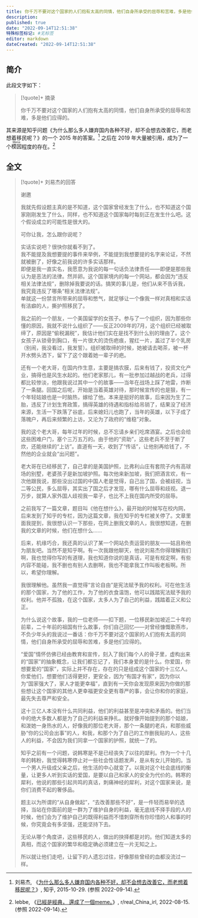 ```yaml
---
title: 你千万不要对这个国家的人们抱有太高的同情，他们自身所承受的屈辱和苦难，多是他们应得的。
description:
published: true
date: "2022-09-14T12:51:38"
特殊标签标记: #无标签
editor: markdown
dateCreated: "2022-09-14T12:51:38"
---
```


## 简介

此段文字如下：

> [!quote]+ 摘录
>
> 你千万不要对这个国家的人们抱有太高的同情，他们自身所承受的屈辱和苦难，多是他们应得的。

其来源是知乎问题《为什么那么多人嫌弃国内各种不好，却不会想去改善它，而老想着移民呢？》的一个 2015 年的答案。[^69947510] 之后在 2019 年大量被引用，成为了一个<ruby>模因<rp>(</rp><rt>Meme</rt><rp>)</rp></ruby>程度的存在。[^ike39b0]

[^69947510]: 刘易杰, 《[为什么那么多人嫌弃国内各种不好，却不会想去改善它，而老想着移民呢？](https://web.archive.org/web/20161228174704/https://www.zhihu.com/question/36019799/answer/69947510)》, 知乎, 2015-10-29. (参照 2022-09-14).

[^ike39b0]: lebbe, 《[已經是經典， 還成了一個meme。](www.reddit.com/r/real_China_irl/comments/wou9fc/转一个非常好的知乎答案为什么那么多人嫌弃国内各种不好却不会想去改善它而老想着移民呢/ike39b0/)》, r/real_China_irl, 2022-08-15. (参照 2022-09-14).

## 全文

> [!quote]+ 刘易杰的回答
>
> 谢邀
>
> 我就先假设题主真的是不知道，这个国家曾经发生了什么，也不知道这个国家刚刚发生了什么，同样，也不知道这个国家每时每刻正在发生什么吧。这个假设成立的可能性是很大的。
>
> 可你让我，怎么跟你说呢？
>
> 实话实说吧？很快你就看不到了。<br>
> 我不能提及我想要提的事件来举例，不能提到我想要提的名字来论证，不然就被删了，好像之前我说的许多实话那样。<br>
> 即便是我一直实名，我愿意为我说的每一句话负法律责任——即便是那些我认为是恶法的法律。然并卵。这个国家境内的每一个网站，都会因为“违反相关法律法规”，删除掉我要说的话。搞笑的事儿是，他们从来不告诉我，我究竟违反了哪条“相关法律法规”。<br>
> 单就这一份禁言所带来的屈辱和憋气，就足够让一个像我一样对真相和实话有洁癖的人，撕护照移民了。
>
> 我之前的一个朋友，一个美国留学的女孩子。参与了一个组织，因为那些你懂的原因，我就不说什么组织了——反正2009年的7月，这个组织已经被取缔了，原因是“偷税漏税”，我估计他们实在是找不到什么别的理由了。这个女孩子从锁骨到胸口，有一片很大的烫伤疤痕，猩红一片，盖过了半个乳房（别闹，我没看过，我发誓）。组织被取缔的时候，她被请去喝茶，被一杯开水劈头洒下，留下了这个跟着她一辈子的疤。
>
> 还有一个老大哥，在国内作生意，主要是搞农膜，后来有钱了，投资文化产业，搞得也是风生水起的。他们老家那儿，有一批参加过越战的老兵，过得都比较惨淡，他跟我说过其中一个的故事——当年在战场上踩了地雷，炸断了一条腿。回国之后呢，开始是当着英雄对待，那时候宣传的也是狠，有一个年轻姑娘也是一时脑热，嫁给了他。本来是挺好的故事，后来因为生了二胎，违反了计划生育政策，搞得英雄的待遇和指标给吊销了，结果没了经济来源，生活一下跌落了谷底，后来媳妇儿也跑了，当年的英雄，以下子成了落魄户，再后来频繁的上访，又沦为了政府的“维稳”对象。
>
> 我的这个老大哥，每年过年的时候，总不忘请乡亲们吃席酒宴。之后也会给这些困难户门，塞个三万五万的。由于他的“资助”，这些老兵不至于断了炊，还能继续的“上访”。直道有一天，收到了“传话”，让他别再给钱了，不然他的企业就会“出问题”。
>
> 老大哥在已经移民了，自己拿的是美国护照，比弗利山庄有套院子内有高球场的别墅，老婆孩子是新加坡护照。每次他来新加坡，我们把酒言欢，有一次他跟我说，那些没出过国的中国人老是觉得，自己出了国，会被歧视，当二等公民，多么屈辱，其实出了国之后才发现，哪有什么屈辱和歧视。退一万步，就算人家外国人歧视我一辈子，也比不上我在国内所受的屈辱。
>
> 之前我写了一篇文章，题目叫《他在想什么》，最开始的时候写在校内网，后来发到了知乎的专栏，因为这篇文章，我在知乎的专栏被关停了。文章里面我提到，我很想认识一下那些，在网上删我文章的人，我很想知道，在删我的文章的时候，他们在想什么……
>
> 后来，机缘巧合，我还真的认识了某一个网站负责运营的朋友——姑且称他为朋友吧。当然不是知乎啊。有一次我跟他聊天，他说刘易杰你得理解我们啊，我也觉得你写的有道理，我也知道你说的是真话，可是有规定啊，有些内容不能碰，我不删也有别人去删啊，我也不能拿我工作叫板老板啊。所以，希望你理解。
>
> 我很理解他。虽然我一直觉得“言论自由”是宪法赋予我的权利。可在他生活的那个国家，为了他的工作，为了他的衣食温饱，他可以践踏宪法赋予我的权利。他并不孤独，在这个国家，太多人为了自己的利益，践踏着正义和公正。
>
> 为什么说这个故事，我的一位老师——扣下题，一位移民新加坡近二十年的前辈，二十年前的祖国有什么故事，你们自己回忆——对曾经慷慨歌燕市，不负少年头的我说过一番话：你千万不要对这个国家的人们抱有太高的同情，他们自身所承受的屈辱和苦难，多是他们应得的。
>
> “爱国”情怀仿佛已经由教育和宣传，刻入了我们每个人的骨子里，虚构出来的“国家”的抽象概念，让我们都忘记了，我们本身爱的是什么。你爱国，你想要爱的“国家”，实际上并不存在，存在的只是组成这个国家的十三亿人。你爱他们，想要他们活得更好，更安全，因为“有国才有家”，因为你以为“国家强大了，家人才能更幸福”，直到有一天你会发现原来因为你做的那些想让这个国家的其他人更幸福更安全更有尊严的事，会让你和你的家庭，最先失去尊严和安全。
>
> 这十三亿人本没有什么共同利益，他们的利益甚至是冲突和矛盾的。他们当中的绝大多数人都是为了自己的利益来挣扎。就好像开始提到的那个姑娘，和泼她一身热水的人，好像我的那位老大哥，那个一条腿的老兵，和那些威胁“你的公司会出事”的人，和我，和那个为了自己的工作删我贴的人，这些人的利益，不会因为我们同拿一个国家的护照，就统一了的。
>
> 知乎之前有一个问题，说韩寒是不是已经丧失了以往的犀利。作为一个十几年的韩粉，我觉得韩寒停止对一些社会性话题发声，是从有女儿开始的。当一个男人升级成父亲之后，他生活的中心就变了。以我对这个社会底线的衡量，让更多人听到实话的爱国，是要以自己和家人的安全为代价的。韩寒的犀利，他说的那些引起共鸣的真话，刺痛神经的犀利，对这个国家来说，是你们消费不起的奢侈品。
>
> 题主以为所谓的“从自身做起”，“去改善那些不好”，是一件轻而易举的选择，当站在你面前的是一群为了维护自身的利益，毫无底线不择手段的人的时候，他们会为了维护自己的既得利益而不惜刺穿所有你珍惜的人和事的时候，你究竟会有多坚强，还能坚持下去。
>
> 无论从哪个角度讲，这些移民的人，做出的抉择都是对的。他们知道太多的真相，而这个国家的繁华和稳定确必须建立在一片无知之上。
>
> 所以就让他们走吧，让留下的人遗忘过往，好像那些曾经的血都没流过一样。

